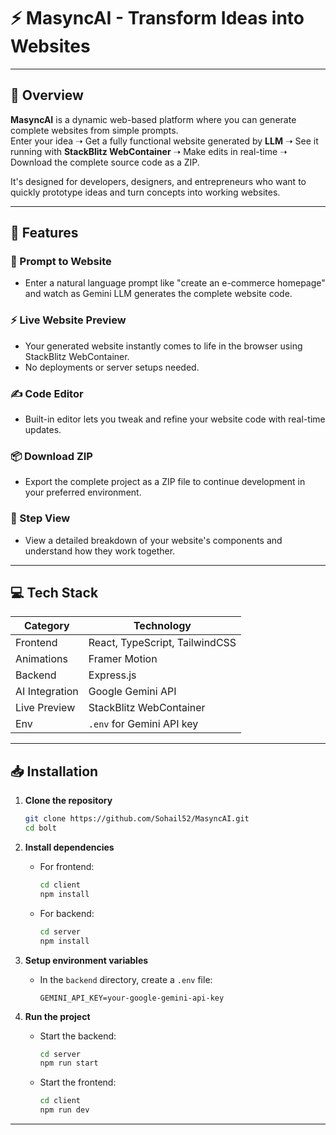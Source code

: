 # ⚡ MasyncAI - Transform Ideas into Websites

---

## 🌟 Overview

**MasyncAI** is a dynamic web-based platform where you can generate complete websites from simple prompts.  
Enter your idea ➝ Get a fully functional website generated by **LLM** ➝ See it running with **StackBlitz WebContainer** ➝ Make edits in real-time ➝ Download the complete source code as a ZIP.

It's designed for developers, designers, and entrepreneurs who want to quickly prototype ideas and turn concepts into working websites.

---

## 🚀 Features

### 🧠 Prompt to Website

- Enter a natural language prompt like "create an e-commerce homepage" and watch as Gemini LLM generates the complete website code.

### ⚡ Live Website Preview

- Your generated website instantly comes to life in the browser using StackBlitz WebContainer.
- No deployments or server setups needed.

### ✍️ Code Editor

- Built-in editor lets you tweak and refine your website code with real-time updates.

### 📦 Download ZIP

- Export the complete project as a ZIP file to continue development in your preferred environment.

### 📁 Step View

- View a detailed breakdown of your website's components and understand how they work together.

---

## 💻 Tech Stack

| **Category**   | **Technology**                 |
| -------------- | ------------------------------ |
| Frontend       | React, TypeScript, TailwindCSS |
| Animations     | Framer Motion                  |
| Backend        | Express.js                     |
| AI Integration | Google Gemini API              |
| Live Preview   | StackBlitz WebContainer        |
| Env            | `.env` for Gemini API key      |

---

## 📥 Installation

1. **Clone the repository**

   ```bash
   git clone https://github.com/Sohail52/MasyncAI.git
   cd bolt
   ```

2. **Install dependencies**

   - For frontend:
     ```bash
     cd client
     npm install
     ```
   - For backend:
     ```bash
     cd server
     npm install
     ```

3. **Setup environment variables**

   - In the `backend` directory, create a `.env` file:
     ```
     GEMINI_API_KEY=your-google-gemini-api-key
     ```

4. **Run the project**
   - Start the backend:
     ```bash
     cd server
     npm run start
     ```
   - Start the frontend:
     ```bash
     cd client
     npm run dev
     ```

---
